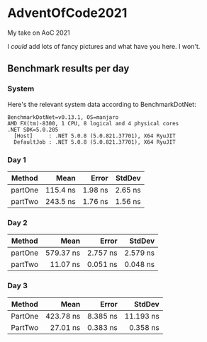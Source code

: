 # AdventOfCode2021
My take on AoC 2021

I _could_ add lots of fancy pictures and what have you here. I won't.


## Benchmark results per day
### System
Here's the relevant system data according to BenchmarkDotNet:
```
BenchmarkDotNet=v0.13.1, OS=manjaro 
AMD FX(tm)-8300, 1 CPU, 8 logical and 4 physical cores
.NET SDK=5.0.205
  [Host]     : .NET 5.0.8 (5.0.821.37701), X64 RyuJIT
  DefaultJob : .NET 5.0.8 (5.0.821.37701), X64 RyuJIT
```

### Day 1
|  Method |     Mean |   Error |  StdDev |
|-------- |---------:|--------:|--------:|
| partOne | 115.4 ns | 1.98 ns | 2.65 ns |
| partTwo | 243.5 ns | 1.76 ns | 1.56 ns |

### Day 2
|  Method |      Mean |    Error |   StdDev |
|-------- |----------:|---------:|---------:|
| partOne | 579.37 ns | 2.757 ns | 2.579 ns |
| partTwo |  11.07 ns | 0.051 ns | 0.048 ns |

### Day 3
|  Method |      Mean |    Error |    StdDev |
|-------- |----------:|---------:|----------:|
| PartOne | 423.78 ns | 8.385 ns | 11.193 ns |
| PartTwo |  27.01 ns | 0.383 ns |  0.358 ns |
